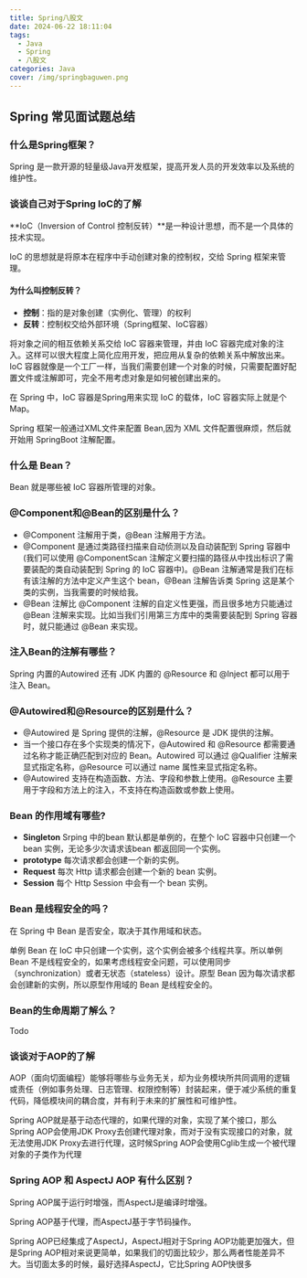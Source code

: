 ```yaml
---
title: Spring八股文
date: 2024-06-22 18:11:04
tags:
  - Java
  - Spring
  - 八股文
categories: Java
cover: /img/springbaguwen.png
---
```


## Spring 常见面试题总结

### 什么是Spring框架？

Spring 是一款开源的轻量级Java开发框架，提高开发人员的开发效率以及系统的维护性。



### 谈谈自己对于Spring IoC的了解

**IoC（Inversion of Control 控制反转）**是一种设计思想，而不是一个具体的技术实现。

IoC 的思想就是将原本在程序中手动创建对象的控制权，交给 Spring 框架来管理。



#### 为什么叫控制反转？

- **控制**：指的是对象创建（实例化、管理）的权利
- **反转**：控制权交给外部环境（Spring框架、IoC容器）

将对象之间的相互依赖关系交给 IoC 容器来管理，并由 IoC 容器完成对象的注入。这样可以很大程度上简化应用开发，把应用从复杂的依赖关系中解放出来。IoC 容器就像是一个工厂一样，当我们需要创建一个对象的时候，只需要配置好配置文件或注解即可，完全不用考虑对象是如何被创建出来的。

在 Spring 中，IoC 容器是Spring用来实现 IoC 的载体，IoC 容器实际上就是个Map。

Spring 框架一般通过XML文件来配置 Bean,因为 XML 文件配置很麻烦，然后就开始用 SpringBoot 注解配置。



### 什么是 Bean？

Bean 就是哪些被 IoC 容器所管理的对象。



### @Component和@Bean的区别是什么？

- @Component 注解用于类，@Bean 注解用于方法。
- @Component 是通过类路径扫描来自动侦测以及自动装配到 Spring 容器中(我们可以使用 @ComponentScan 注解定义要扫描的路径从中找出标识了需要装配的类自动装配到 Spring 的 IoC 容器中)。@Bean 注解通常是我们在标有该注解的方法中定义产生这个 bean，@Bean 注解告诉类 Spring 这是某个类的实例，当我需要的时候给我。
- @Bean 注解比 @Component 注解的自定义性更强，而且很多地方只能通过 @Bean 注解来实现。比如当我们引用第三方库中的类需要装配到 Spring 容器时，就只能通过 @Bean 来实现。



### 注入Bean的注解有哪些？

Spring 内置的Autowired 还有 JDK 内置的 @Resource 和 @Inject 都可以用于注入 Bean。



### @Autowired和@Resource的区别是什么？

- @Autowired 是 Spring 提供的注解，@Resource 是 JDK 提供的注解。
- 当一个接口存在多个实现类的情况下，@Autowired 和 @Resource 都需要通过名称才能正确匹配到对应的  Bean。Autowired 可以通过 @Qualifier 注解来显式指定名称，@Resource 可以通过 name 属性来显式指定名称。
- @Autowired 支持在构造函数、方法、字段和参数上使用。@Resource 主要用于字段和方法上的注入，不支持在构造函数或参数上使用。



### Bean 的作用域有哪些?

- **Singleton** Srping 中的bean 默认都是单例的，在整个 IoC 容器中只创建一个 bean 实例，无论多少次请求该bean 都返回同一个实例。
- **prototype**  每次请求都会创建一个新的实例。
- **Request** 每次 Http 请求都会创建一个新的 bean 实例。
- **Session** 每个 Http Session 中会有一个 bean 实例。



### Bean 是线程安全的吗？

在 Spring 中 Bean 是否安全，取决于其作用域和状态。

单例 Bean 在 IoC 中只创建一个实例，这个实例会被多个线程共享。所以单例 Bean 不是线程安全的，如果考虑线程安全问题，可以使用同步（synchronization）或者无状态（stateless）设计。原型 Bean 因为每次请求都会创建新的实例，所以原型作用域的 Bean 是线程安全的。



### Bean的生命周期了解么？

Todo



### 谈谈对于AOP的了解

AOP（面向切面编程）能够将哪些与业务无关，却为业务模块所共同调用的逻辑或责任（例如事务处理、日志管理、权限控制等）封装起来，便于减少系统的重复代码，降低模块间的耦合度，并有利于未来的扩展性和可维护性。

Spring AOP就是基于动态代理的，如果代理的对象，实现了某个接口，那么Spring AOP会使用JDK Proxy去创建代理对象，而对于没有实现接口的对象，就无法使用JDK Proxy去进行代理，这时候Spring AOP会使用Cglib生成一个被代理对象的子类作为代理



### Spring AOP 和 AspectJ AOP 有什么区别？

Spring AOP属于运行时增强，而AspectJ是编译时增强。

Spring AOP基于代理，而AspectJ基于字节码操作。

Spring AOP已经集成了AspectJ，AspectJ相对于Spring AOP功能更加强大，但是Spring AOP相对来说更简单，如果我们的切面比较少，那么两者性能差异不大。当切面太多的时候，最好选择AspectJ，它比Spring AOP快很多



